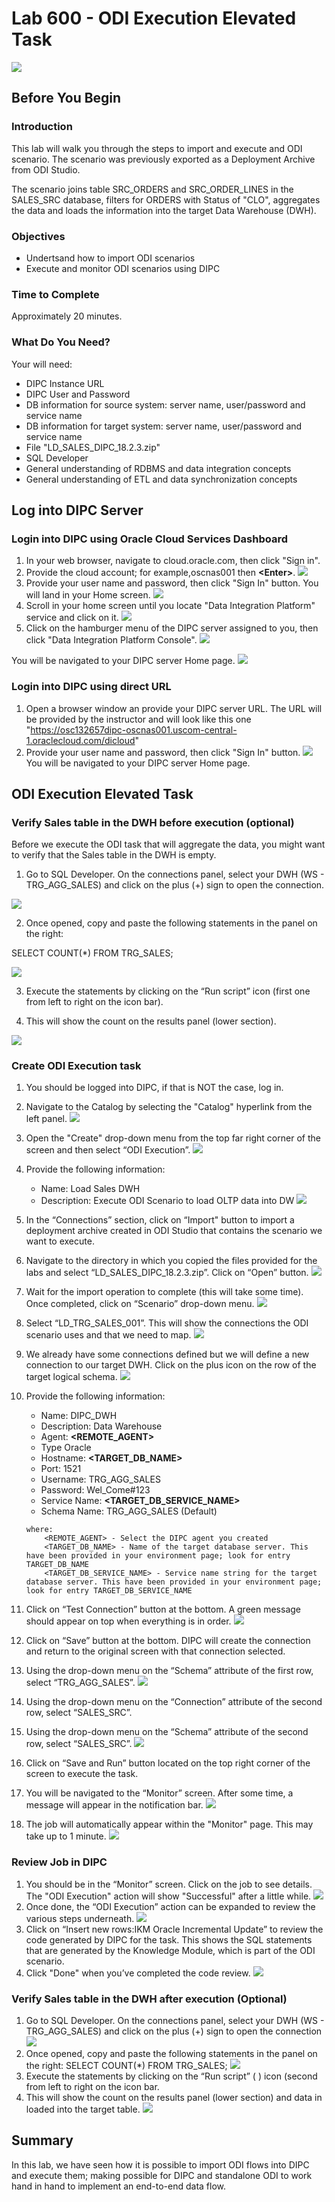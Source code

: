 # Lab 600 - ODI Execution Elevated Task 
![](images/600/image600_0.png)

## Before You Begin
### Introduction
This lab will walk you through the steps to import and execute and ODI scenario. The scenario was previously exported as a Deployment Archive from ODI Studio.

The scenario joins table SRC_ORDERS and SRC_ORDER_LINES in the SALES_SRC database, filters for ORDERS with Status of "CLO", aggregates the data and loads the information into the target Data Warehouse (DWH).

### Objectives
- Undertsand how to import ODI scenarios
- Execute and monitor ODI scenarios using DIPC

### Time to Complete 
Approximately 20 minutes.

### What Do You Need?
Your will need:
- DIPC Instance URL
- DIPC User and Password
- DB information for source system: server name, user/password and service name
- DB information for target system: server name, user/password and service name
- File "LD_SALES_DIPC_18.2.3.zip"
- SQL Developer
- General understanding of RDBMS and data integration concepts
- General understanding of ETL and data synchronization concepts


## Log into DIPC Server

### Login into DIPC using Oracle Cloud Services Dashboard

1. In your web browser, navigate to cloud.oracle.com, then click "Sign in".
2. Provide the cloud account; for example,oscnas001 then **\<Enter\>**.
![](images/Common/Login/imageCommL_01.png)
3. Provide your user name and password, then click "Sign In" button. You will land in your Home screen. ![](images/Common/Login/imageCommL_02.png)
4. Scroll in your home screen until you locate "Data Integration Platform" service and click on it.  ![](images/Common/Login/imageCommL_03.png)
5. Click on the hamburger menu of the DIPC server assigned to you, then click "Data Integration Platform Console". ![](images/Common/Login/imageCommL_04.png)

You will be navigated to your DIPC server Home page. ![](images/Common/Login/imageCommL_05.png)


### Login into DIPC using direct URL

1. Open a browser window an provide your DIPC server URL. The URL will be provided by the instructor and will look like this one "https://osc132657dipc-oscnas001.uscom-central-1.oraclecloud.com/dicloud"
2. Provide your user name and password, then click "Sign In" button. ![](images/Common/Login/imageCommL_02.png)
You will be navigated to your DIPC server Home page.


## ODI Execution Elevated Task

### Verify Sales table in the DWH before execution (optional)
Before we execute the ODI task that will aggregate the data, you might want to verify that the Sales table in the DWH is empty.

1.	Go to SQL Developer. On the connections panel, select your DWH (WS - TRG\_AGG\_SALES) and click on the plus (+) sign to open the connection. 

![](images/600/image600_1.png)

2.	Once opened, copy and paste the following statements in the panel on the right:

SELECT COUNT(*) FROM TRG_SALES; 

![](images/600/image600_2.png)

3.	Execute the statements by clicking on the “Run script” icon (first one from left to right on the icon bar).

4.	This will show the count on the results panel (lower section). 

![](images/600/image600_3.png)


### Create ODI Execution task
1.	You should be logged into DIPC, if that is NOT the case, log in.
2.	Navigate to the Catalog by selecting the "Catalog" hyperlink from the left panel.
![](images/Common/General/imageCommG_06.png)
3.	Open the "Create" drop-down menu from the top far right corner of the screen and then select “ODI Execution”.
![](images/600/image600_4.png)
4.	Provide the following information:
	- Name:  Load Sales DWH
	- Description: Execute ODI Scenario to load OLTP data into DW 
	![](images/600/image600_5p.png)
5.	In the “Connections” section, click on “Import" button to import a deployment archive created in ODI Studio that contains the scenario we want to execute.
6.	Navigate to the directory in which you copied the files provided for the labs and select “LD_SALES_DIPC_18.2.3.zip”. Click on “Open” button. 
![](images/600/image600_6p.png) 
7.	Wait for the import operation to complete (this will take some time). Once completed, click on “Scenario” drop-down menu. 
![](images/600/image600_7p.png)
8.	Select “LD_TRG_SALES_001”. This will show the connections the ODI scenario uses and that we need to map. 
![](images/600/image600_8p.png)
9.	We already have some connections defined but we will define a new connection to our target DWH. Click on the plus icon on the row of the target logical schema.
![](images/600/image600_9p.png)
10.	Provide the following information:
	- Name: DIPC_DWH
	- Description: Data Warehouse
	- Agent: **\<REMOTE_AGENT\>**
	- Type Oracle
	- Hostname: **\<TARGET_DB_NAME\>**
	- Port: 1521
	- Username: TRG_AGG_SALES
	- Password: Wel_Come#123
	- Service Name: **\<TARGET_DB_SERVICE_NAME\>**
	- Schema Name: TRG_AGG_SALES (Default)
	```
	where:
		<REMOTE_AGENT> - Select the DIPC agent you created
		<TARGET_DB_NAME> - Name of the target database server. This have been provided in your environment page; look for entry TARGET_DB_NAME
    	<TARGET_DB_SERVICE_NAME> - Service name string for the target database server. This have been provided in your environment page; look for entry TARGET_DB_SERVICE_NAME
	```
	 
11.	Click on “Test Connection” button at the bottom. A green message should appear on top when everything is in order. 
![](images/600/image600_11.png)
12.	Click on “Save” button at the bottom. DIPC will create the connection and return to the original screen with that connection selected.
13.	Using the drop-down menu on the “Schema” attribute of the first row, select “TRG\_AGG\_SALES”. 
![](images/600/image600_12p.png)
14.	Using the drop-down menu on the “Connection” attribute of the second row, select “SALES\_SRC”.
15.	Using the drop-down menu on the “Schema” attribute of the second row, select “SALES\_SRC”. 
![](images/600/image600_13p.png)
16.	Click on “Save and Run” button located on the top right corner of the screen to execute the task.
17.	You will be navigated to the “Monitor” screen. After some time, a message will appear in the notification bar. 
![](images/600/image600_14.png)
18.	The job will automatically appear within the "Monitor" page. This may take up to 1 minute.
![](images/600/image600_15.png)


### Review Job in DIPC
1.	You should be in the “Monitor” screen. Click on the job to see details. The "ODI Execution" action will show "Successful" after a little while.
![](images/600/image600_16p.png)
2.	Once done, the “ODI Execution” action can be expanded to review the various steps underneath.
![](images/600/image600_17p.png)
3.	Click on “Insert new rows:IKM Oracle Incremental Update” to review the code generated by DIPC for the task. This shows the SQL statements that are generated by the Knowledge Module, which is part of the ODI scenario.
4.	Click "Done" when you’ve completed the code review.
![](images/600/image600_18.png)


### Verify Sales table in the DWH after execution (Optional)
1.	Go to SQL Developer. On the connections panel, select your DWH (WS - TRG\_AGG\_SALES) and click on the plus (+) sign to open the connection 
![](images/600/image600_1.png)
2.	Once opened, copy and paste the following statements in the panel on the right:
SELECT COUNT(*) FROM TRG\_SALES;
![](images/600/image600_2.png)
3.	Execute the statements by clicking on the “Run script” ( ) icon (second from left to right on the icon bar.
4.	This will show the count on the results panel (lower section) and data in loaded into the target table.
![](images/600/image600_19.png)


## Summary
In this lab, we have seen how it is possible to import ODI flows into DIPC and execute them; making possible for DIPC and standalone ODI to work hand in hand to implement an end-to-end data flow.
